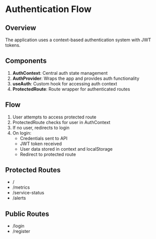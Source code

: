 # Authentication Flow

## Overview
The application uses a context-based authentication system with JWT tokens.

## Components
1. **AuthContext**: Central auth state management
2. **AuthProvider**: Wraps the app and provides auth functionality
3. **useAuth**: Custom hook for accessing auth context
4. **ProtectedRoute**: Route wrapper for authenticated routes

## Flow
1. User attempts to access protected route
2. ProtectedRoute checks for user in AuthContext
3. If no user, redirects to login
4. On login:
   - Credentials sent to API
   - JWT token received
   - User data stored in context and localStorage
   - Redirect to protected route

## Protected Routes
- /
- /metrics
- /service-status
- /alerts

## Public Routes
- /login
- /register 